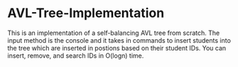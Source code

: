 # AVL-Tree-Implementation
This is an implementation of a self-balancing AVL tree from scratch. 
The input method is the console and it takes in commands to insert students into the tree which are inserted in postions based on their student IDs. 
You can insert, remove, and search IDs in O(logn) time.
